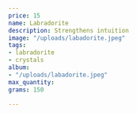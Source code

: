 ```yaml
---
price: 15
name: Labradorite
description: Strengthens intuition
image: "/uploads/labadorite.jpeg"
tags:
- labradorite
- crystals
album:
- "/uploads/labadorite.jpeg"
max_quantity: 
grams: 150

---
```

